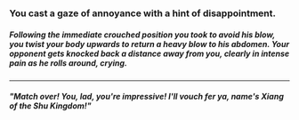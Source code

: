 ### You cast a gaze of annoyance with a hint of disappointment.
##### Following the immediate crouched position you took to avoid his blow, you twist your body upwards to return a heavy blow to his abdomen. Your opponent gets knocked back a distance away from you, clearly in intense pain as he rolls around, crying.
---
##### "Match over! You, lad, you're impressive! I'll vouch fer ya, name's Xiang of the Shu Kingdom!"